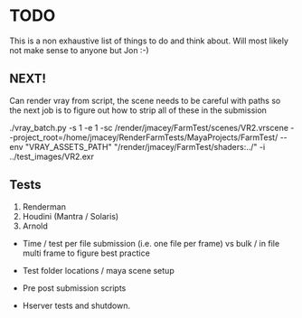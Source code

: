 # TODO

This is a non exhaustive list of things to do and think about. Will most likely not make sense to anyone but Jon :-)

## NEXT!

Can render vray from script, the scene needs to be careful with paths so the next job is to figure out how to strip all of these in the submission


./vray_batch.py -s 1 -e 1 -sc /render/jmacey/FarmTest/scenes/VR2.vrscene --project_root=/home/jmacey/RenderFarmTests/MayaProjects/FarmTest/ --env "VRAY_ASSETS_PATH" "/render/jmacey/FarmTest/shaders:../" -i ../test_images/VR2.exr 


## Tests 

1. Renderman
2. Houdini (Mantra / Solaris)
3. Arnold

- Time / test per file submission (i.e. one file per frame) vs bulk / in file multi frame to figure best practice

- Test folder locations / maya scene setup

- Pre post submission scripts

- Hserver tests and shutdown.
